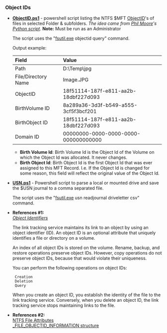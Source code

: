  ### Object IDs ###
 
  - **[ObjectID.ps1](https://github.com/kacos2000/Win10/blob/master/ObjectID/ObjectID.ps1)**  -  powershell script listing the NTFS $MFT [ObjectID](https://docs.microsoft.com/en-us/windows-hardware/drivers/ddi/content/ntifs/ns-ntifs-_file_objectid_information)'s of files in selected Folder & subfolders. *The idea came from [Phil Moore](https://github.com/randomaccess3)'s [Python script](https://github.com/randomaccess3/SundayFunday/blob/master/ListObjectIDs/allObjectIDs.py)*. **Note:** Must be run as an Administrator<br>

     The script uses the "[fsutil.exe](https://docs.microsoft.com/en-us/windows-server/administration/windows-commands/fsutil) objectid query" command.<br>

     Output example:<br>

     Field | Value
     :---- | :-----
     Path                | D:\Temp\jpg<br>
     File/Directory Name | Image.JPG<br>
     ObjectID            | 18f51114-187f-e811-aa2b-18dbf227d093<br>
     BirthVolume ID      | 8a289a36-3d3f-b549-a555-3cf5f3bcf201<br>
     BirthObject ID      | 18f51114-187f-e811-aa2b-18dbf227d093<br>
     Domain ID           | 00000000-0000-0000-0000-000000000000<br>


     - **Birth Volume Id**: Birth Volume Id is the Object Id of the Volume on which the Object Id was allocated. It never changes.<br>
     - **Birth Object Id**: Birth Object Id is the first Object Id that was ever assigned to this MFT Record. I.e. If the Object Id is changed for some reason, this field will reflect the original value of the Object Id.<br>
  

- **[USN.ps1](https://github.com/kacos2000/Win10/blob/master/ObjectID/USN.ps1)** - Powershell script to parse a local or mounted drive and save the $USN journal to a comma separated file. <br>

  The script uses the "[fsutil.exe](https://docs.microsoft.com/en-us/windows-server/administration/windows-commands/fsutil) usn readjournal driveletter csv" command.<br>


- **References #1:**<br>
   *[Object Identifiers](https://docs.microsoft.com/en-us/windows/desktop/FileIO/distributed-link-tracking-and-object-identifiers)*

   The link tracking service maintains its link to an object by using an object identifier (ID). An object ID is an optional attribute that uniquely identifies a file or directory on a volume.

   An index of all object IDs is stored on the volume. Rename, backup, and restore operations preserve object IDs. However, copy operations do not preserve object IDs, because that would violate their uniqueness.

   You can perform the following operations on object IDs:

       Creation
       Deletion
       Query

   When you create an object ID, you establish the identity of the file to the link tracking service. Conversely, when you delete an object ID, the link tracking service stops maintaining links to the file.


- **References #2:**<br>
   [NTFS File Attributes](https://blogs.technet.microsoft.com/askcore/2010/08/25/ntfs-file-attributes/)<br>
   [_FILE_OBJECTID_INFORMATION structure](https://docs.microsoft.com/en-us/windows-hardware/drivers/ddi/content/ntifs/ns-ntifs-_file_objectid_information)<br>
